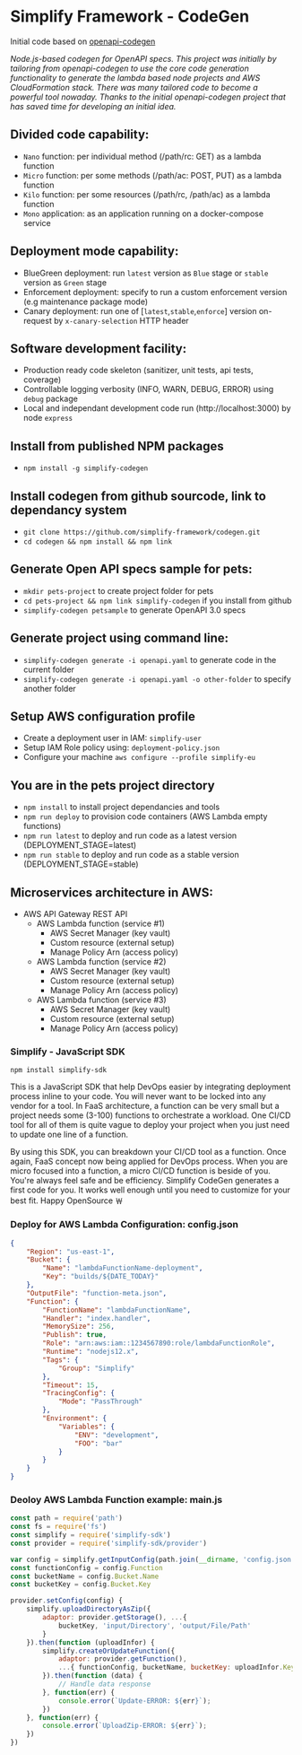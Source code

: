 # Simplify Framework - CodeGen
  
Initial code based on [openapi-codegen](https://github.com/Mermade/openapi-codegen)

*Node.js-based codegen for OpenAPI specs. This project was initially by tailoring from openapi-codegen to use the core code generation functionality to generate the lambda based node projects and AWS CloudFormation stack. There was many tailored code to become a powerful tool nowaday. Thanks to the initial openapi-codegen project that has saved time for developing an initial idea.*

## Divided code capability:
- `Nano` function: per individual method (/path/rc: GET) as a lambda function
- `Micro` function: per some methods (/path/ac: POST, PUT) as a lambda function
- `Kilo` function: per some resources (/path/rc, /path/ac) as a lambda function
- `Mono` application: as an application running on a docker-compose service

## Deployment mode capability:
- BlueGreen deployment: run `latest` version as `Blue` stage or `stable` version as `Green` stage
- Enforcement deployment: specify to run a custom enforcement version (e.g maintenance package mode)
- Canary deployment: run one of [`latest`,`stable`,`enforce`] version on-request by `x-canary-selection` HTTP header

## Software development facility:
- Production ready code skeleton (sanitizer, unit tests, api tests, coverage)
- Controllable logging verbosity (INFO, WARN, DEBUG, ERROR) using `debug` package
- Local and independant development code run (http://localhost:3000) by node `express`

## Install from published NPM packages
- `npm install -g simplify-codegen`

## Install codegen from github sourcode, link to dependancy system
- `git clone https://github.com/simplify-framework/codegen.git`
- `cd codegen && npm install && npm link`

## Generate Open API specs sample for pets:
- `mkdir pets-project` to create project folder for pets
- `cd pets-project && npm link simplify-codegen` if you install from github
- `simplify-codegen petsample` to generate OpenAPI 3.0 specs

## Generate project using command line:
- `simplify-codegen generate -i openapi.yaml` to generate code in the current folder
- `simplify-codegen generate -i openapi.yaml -o other-folder` to specify another folder

## Setup AWS configuration profile
- Create a deployment user in IAM: `simplify-user`
- Setup IAM Role policy using: `deployment-policy.json`
- Configure your machine `aws configure --profile simplify-eu`

## You are in the pets project directory
- `npm install` to install project dependancies and tools
- `npm run deploy` to provision code containers (AWS Lambda empty functions)
- `npm run latest` to deploy and run code as a latest version (DEPLOYMENT_STAGE=latest)
- `npm run stable` to deploy and run code as a stable version (DEPLOYMENT_STAGE=stable)

## Microservices architecture in AWS:
+ AWS API Gateway REST API
  + AWS Lambda function   (service #1)
    - AWS Secret Manager  (key vault)
    - Custom resource     (external setup)
    - Manage Policy Arn   (access policy)
  + AWS Lambda function   (service #2)
    - AWS Secret Manager  (key vault)
    - Custom resource     (external setup)
    - Manage Policy Arn   (access policy)
  + AWS Lambda function   (service #3)
    - AWS Secret Manager  (key vault)
    - Custom resource     (external setup)
    - Manage Policy Arn   (access policy)

### Simplify - JavaScript SDK ###

`npm install simplify-sdk`

This is a JavaScript SDK that help DevOps easier by integrating deployment process inline to your code. You will never want to be locked into any vendor for a tool. In FaaS architecture, a function can be very small but a project needs some (3-100) functions to orchestrate a workload. One CI/CD tool for all of them is quite vague to deploy your project when you just need to update one line of a function.

By using this SDK, you can breakdown your CI/CD tool as a function. Once again, FaaS concept now being applied for DevOps process. When you are micro focused into a function, a micro CI/CD function is beside of you. You're always feel safe and be efficiency. Simplify CodeGen generates a first code for you. It works well enough until you need to customize for your best fit. Happy OpenSource ￦

### Deploy for AWS Lambda Configuration: config.json

```Json
{
    "Region": "us-east-1",
    "Bucket": {
        "Name": "lambdaFunctionName-deployment",
        "Key": "builds/${DATE_TODAY}"
    },
    "OutputFile": "function-meta.json",
    "Function": {
        "FunctionName": "lambdaFunctionName",
        "Handler": "index.handler",
        "MemorySize": 256,
        "Publish": true,
        "Role": "arn:aws:iam::1234567890:role/lambdaFunctionRole",
        "Runtime": "nodejs12.x",
        "Tags": {
            "Group": "Simplify"
        },
        "Timeout": 15,
        "TracingConfig": {
            "Mode": "PassThrough"
        },
        "Environment": {
            "Variables": {
                "ENV": "development",
                "FOO": "bar"
            }
        }
    }
}
```

### Deoloy AWS Lambda Function example: main.js
```Javascript
const path = require('path')
const fs = require('fs')
const simplify = require('simplify-sdk')
const provider = require('simplify-sdk/provider')

var config = simplify.getInputConfig(path.join(__dirname, 'config.json'))
const functionConfig = config.Function
const bucketName = config.Bucket.Name
const bucketKey = config.Bucket.Key

provider.setConfig(config) {
    simplify.uploadDirectoryAsZip({
        adaptor: provider.getStorage(), ...{
            bucketKey, 'input/Directory', 'output/File/Path'
        }
    }).then(function (uploadInfor) {
        simplify.createOrUpdateFunction({
            adaptor: provider.getFunction(),
            ...{ functionConfig, bucketName, bucketKey: uploadInfor.Key }
        }).then(function (data) {
            // Handle data response
        }, function(err) {
            console.error(`Update-ERROR: ${err}`);
        })
    }, function(err) {
        console.error(`UploadZip-ERROR: ${err}`);
    })
})
```
